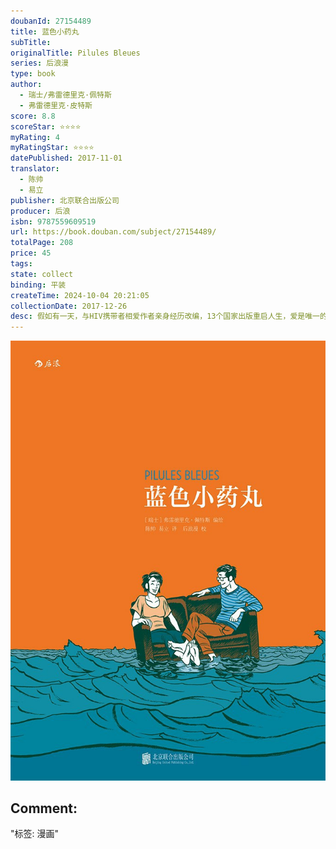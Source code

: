 ```yaml
---
doubanId: 27154489
title: 蓝色小药丸
subTitle: 
originalTitle: Pilules Bleues
series: 后浪漫
type: book
author: 
  - 瑞士/弗雷德里克·佩特斯
  - 弗雷德里克·皮特斯
score: 8.8
scoreStar: ⭐⭐⭐⭐
myRating: 4
myRatingStar: ⭐⭐⭐⭐
datePublished: 2017-11-01
translator: 
  - 陈帅
  - 易立
publisher: 北京联合出版公司
producer: 后浪
isbn: 9787559609519
url: https://book.douban.com/subject/27154489/
totalPage: 208
price: 45
tags: 
state: collect
binding: 平装
createTime: 2024-10-04 20:21:05
collectionDate: 2017-12-26
desc: 假如有一天，与HIV携带者相爱作者亲身经历改编，13个国家出版重启人生，爱是唯一的救赎....................※编辑推荐※你为什么爱我？因为当你穿过人行道时，就像在和整条街做爱；因为每天早晨醒来的你，闻起来就像热腾腾的羊角面包。因为和你 在一起我很开心。因为你让我笑。因为你尊重我，还不招我烦。因为你鼓励我，你很聪明，也很诚实。因为我喜欢你的眼睛、你的屁股；喜欢抚摸你的下巴和脖子；喜欢你皮肤的味道、你的小肚子、你粗糙的手、你眉毛的弧度。因为你是唯一让我认真对待的人。因为你大胆又豪放、强大又脆弱。因为你会思考，你让我向往一个理想的世界。因为你让我觉得我是个好人。因为，跟你想的相反，你是我认识的所有人中最懂得生活的。☆这本该是一个再平凡不过的爱情故事，但当卡蒂说出那句“我是HIV携带者，我的儿子也是”时，平凡...(展开全部)假如有一天，与HIV携带者相爱作者亲身经历改编，13个国家出版重启人生，爱是唯一的救赎....................※编辑推荐※你为什么爱我？因为当你穿过人行道时，就像在和整条街做爱；因为每天早晨醒来的你，闻起来就像热腾腾的羊角面包。因为和你 在一起我很开心。因为你让我笑。因为你尊重我，还不招我烦。因为你鼓励我，你很聪明，也很诚实。因为我喜欢你的眼睛、你的屁股；喜欢抚摸你的下巴和脖子；喜欢你皮肤的味道、你的小肚子、你粗糙的手、你眉毛的弧度。因为你是唯一让我认真对待的人。因为你大胆又豪放、强大又脆弱。因为你会思考，你让我向往一个理想的世界。因为你让我觉得我是个好人。因为，跟你想的相反，你是我认识的所有人中最懂得生活的。☆这本该是一个再平凡不过的爱情故事，但当卡蒂说出那句“我是HIV携带者，我的儿子也是”时，平凡的爱情童话瞬间从幸福的云端跌落到冰冷的地面。面对需要终生服用蓝色小药丸的母子两人，“我”的爱情和生活要以怎样的方式继续？☆本书关注“HIV携带者”（HIV感染的最后阶段才是AIDS，AIDS是一种综合征（获得性免疫缺陷综合征），不是一种“疾病”。）这个特殊群体，这在国内文学作品中是非常少见的。它以作者的真实经历为蓝本，展现了在绝症的阴影下，人们如何相爱、相守，感人至深。☆非常难能可贵的是，故事并没有走“可想而知”的悲情路线，也丝毫不见社会舆论的陈词滥调和耸人听闻的狗血剧情。相反，它以清新、平和的笔触讲述了一个从未放弃生活、从未放弃爱的故事，哀而不伤，是献给所有遇到困难的人的一剂良药。☆本书真实呈现了艾滋病从治疗和社会层面上对患者精神的折磨，深刻探讨了“我”作为未患病的伴侣，内心经历的激烈斗争和痛苦煎熬，字里行间带有浓浓的人文主义关怀，同时富有教育意义。☆本书画风非常有特点，作者放弃了与一般浪漫爱情故事相符的唯美风格，转而运用了现实与抽象相结合的表现形式，意在让读者感受疾病的可怕、现实的残酷，同时也传达出这样的意味：现实不那么美好，但和这种不美好同样真实的，是我们的爱。☆本书故事情节推进方式很特别：作者用从自己日记中摘录的话开启对一个个生活片段的回忆，给读者以娓娓道来的讲述感。这也使得全书丝毫没有流水账似的记叙，而是只将影响故事走向的、引发思考的情节展示出来，有一种不疾不徐的节奏感。☆同名改编电影于2014年在法国上映，观众反响热烈，成为一时热议话题。.....................※内容简介※本书是一部自传性质的作品，作者以第一人称讲述了“我”和爱人卡蒂从相遇、相知、相爱，到同居并共同抚养子女的点点滴滴。而与一般爱情故事不同的是，卡蒂从恋爱之初就告诉“我”：她是一名HIV携带者，她和前夫的儿子也是……虽然前路困难重重，但二人还是凭借着对彼此矢志不渝的爱，克服了种种心理难关，摸索到了安全的相处模式，始终没有松开彼此的手。作品虽然主题沉重，但哀而不伤，在清新、浪漫、感人的同时富有教育意义、引人深思。.....................※获奖记录※2001年 日内瓦市青年漫画奖2002年 安古兰国际漫画节“官方选择奖”提名2002年 克拉科夫法国文化协会“安古兰最佳法语漫画奖”.....................※名人推荐※佩特斯选择以一种平和的、举重若轻的方式讲述这个故事，是因为他想呈现的只是一个真实而平凡的普通人的爱情故事，里面没有英雄、没有法官、没有榜样，更不存在殉道者。他用朴实无华的画面过滤了一切过于煽情的表达，用无可辩驳的诚恳避免了各种惊世骇俗的假象。由此而达到的令人震撼的效果是真实而持久的，即使已经合上书很长时间，人们依然沉浸在感动的漩涡中。——蒂埃里•贝勒弗鲁瓦（比利时作家、记者、漫画编剧）弗雷德里克·佩特斯（Frederik Peeters），1974年生于日内瓦，瑞士著名漫画家。1995年从日内瓦应用艺术高等学校视觉传达设计专业毕业后，佩特斯在瑞士国际航空公司做了3年行李搬运工，借此机会游览了全世界多个国家，积累了绘画经验和素材。1997年，他出版了自 己的第一部漫画作品，此后便开始全身心地投入到漫画创作中，至今已有近20部作品问世。佩特斯的作品风格多变、题材迥异，受到瑞士及法国漫画界的一致好评。2001年出版的《蓝色小药丸》曾获得当年“日内瓦市青年漫画奖”，并于次年提名安古兰国际漫画节“官方选择奖”。此后，在多次安古兰国际漫画节奖项提名后，他的《Lupus》和《RG》分别于2007和2008年获该漫画节“重要作品奖”，《Aâma》于2013年获“最佳系列奖”。其中《Aâma》中文版也将由后浪出版公司出版。
---
```


![image](99.Attachments/Files/s29559634.jpg)

Comment: 
---
"标签: 漫画"


